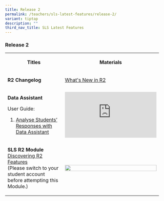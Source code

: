 ```yaml
---
title: Release 2
permalink: /teachers/sls-latest-features/release-2/
variant: tiptap
description: ""
third_nav_title: SLS Latest Features
---
```

<h3>Release 2</h3>
<table style="minWidth: 50px">
<colgroup>
<col>
<col>
</colgroup>
<tbody>
<tr>
<th rowspan="1" colspan="1">
<p>Titles</p>
</th>
<th rowspan="1" colspan="1">
<p>Materials</p>
</th>
</tr>
<tr>
<td rowspan="1" colspan="1">
<p><strong>R2 Changelog</strong>
</p>
</td>
<td rowspan="1" colspan="1">
<p><a href="/whats-new-in-r2/" rel="noopener noreferrer nofollow" target="_blank">What's New in R2</a>
</p>
</td>
</tr>
<tr>
<td rowspan="1" colspan="1">
<p><strong>Data Assistant</strong>
</p>
<p>User Guide:</p>
<ol data-tight="true" class="tight">
<li>
<p><a href="/teacher-user-guide/author/use-authoring-copilot-to-create-new-sections/" rel="noopener nofollow" target="_blank">Analyse Students’ Responses with Data Assistant</a>
</p>
</li>
</ol>
</td>
<td rowspan="1" colspan="1">
<div class="iframe-wrapper">
<iframe allowfullscreen="true" frameborder="0" src="https://www.youtube.com/embed/JNGPToBneWg"></iframe>
</div>
</td>
</tr>
<tr>
<td rowspan="1" colspan="1">
<p><strong>SLS R2 Module</strong>
<br><a href="https://go.gov.sg/r2features" rel="noopener noreferrer nofollow" target="_blank">Discovering R2 Features</a>
<br>(Please switch to your student account before attempting this Module.)</p>
</td>
<td rowspan="1" colspan="1">
<div class="isomer-image-wrapper">
<img style="width: 100%" height="auto" width="100%" alt="" src="/images/2Teacher/R2_module.jpg">
</div>
</td>
</tr>
</tbody>
</table>
<p></p>
